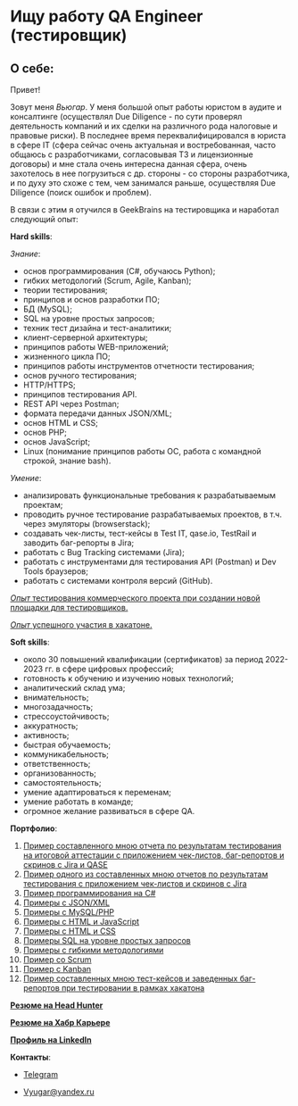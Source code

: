 # Ищу работу QA Engineer (тестировщик)

## О себе:
Привет!

Зовут меня *Вьюгар*. У меня большой опыт работы юристом в аудите и консалтинге (осуществлял Due Diligence - по сути проверял деятельность компаний и их сделки на различного рода налоговые и правовые риски). В последнее время переквалифицировался в юриста в сфере IT (сфера сейчас очень актуальная и востребованная, часто общаюсь с разработчиками, согласовывая ТЗ и лицензионные договоры) и мне стала очень интересна данная сфера, очень захотелось в нее погрузиться с др. стороны - со стороны разработчика, и по духу это схоже с тем, чем занимался раньше, осуществляя Due Diligence (поиск ошибок и проблем).

В связи с этим я отучился в GeekBrains на тестировщика и наработал следующий опыт:

**Hard skills**:

*Знание*:
* основ программирования (C#, обучаюсь Python);
* гибких методологий (Scrum, Agile, Kanban);
* теории тестирования;
* принципов и основ разработки ПО;
* БД (MySQL);
* SQL на уровне простых запросов;
* техник тест дизайна и тест-аналитики;
* клиент-серверной архитектуры;
* принципов работы WEB-приложений;
* жизненного цикла ПО;
* принципов работы инструментов отчетности тестирования;
* основ ручного тестирования;
* HTTP/HTTPS;
* принципов тестирования API.
* REST API через Postman;
* формата передачи данных JSON/XML;
* основ HTML и CSS;
* основ PHP;
* основ JavaScript;
* Linux (понимание принципов работы ОС, работа с командной строкой, знание bash).

*Умение*:
* анализировать функциональные требования к разрабатываемым проектам;
* проводить ручное тестирование разрабатываемых проектов, в т.ч. через эмуляторы (browserstack);
* создавать чек-листы, тест-кейсы в Test IT, qase.io, TestRail и заводить баг-репорты в Jira;
* работать с Bug Tracking системами (Jira);
* работать с инструментами для тестирования API (Postman) и Dev Tools браузеров;
* работать с системами контроля версий (GitHub).

[*Опыт* тестирования коммерческого проекта при создании новой площадки для тестировщиков.](https://test-stand.gb.ru/)

[*Опыт* успешного участия в хакатоне.](https://docs.google.com/spreadsheets/d/1BjdHA3WUUv24slq4_0p4SNBPzLiFC2E3/edit?usp=sharing&ouid=109515689622354827402&rtpof=true&sd=true)

**Soft skills**:
* около 30 повышений квалификации (сертификатов) за период 2022-2023 гг. в сфере цифровых профессий;
* готовность к обучению и изучению новых технологий;
* аналитический склад ума;
* внимательность;
* многозадачность;
* стрессоустойчивость;
* аккуратность;
* активность;
* быстрая обучаемость;
* коммуникабельность;
* ответственность;
* организованность;
* самостоятельность;
* умение адаптироваться к переменам;
* умение работать в команде;
* огромное желание развиваться в сфере QA.

**Портфолио**:
1. [Пример составленного мною отчета по результатам тестирования на итоговой аттестации с приложением чек-листов, баг-репортов и скринов с Jira и QASE](https://drive.google.com/file/d/15njTBHo9yLvR_bpsww75KLzR2kxezmZF/view?usp=sharing)
2. [Пример одного из составленных мною отчетов по результатам тестирования с приложением чек-листов и скринов с Jira](https://drive.google.com/file/d/1z9CLsjzpAXccVX48IxcZk6BwrlDq6zuN/view?usp=sharing)
3. [Пример программирования на C#](https://github.com/Vyugar/Finalproject)
4. [Примеры с JSON/XML](https://github.com/Vyugar/JSON-XML)
5. [Примеры с MySQL/PHP](https://github.com/Vyugar/MySQL-PHP)
6. [Примеры с HTML и JavaScript](https://github.com/Vyugar/HTML-JavaScript)
7. [Примеры с HTML и CSS](https://github.com/Vyugar/HTML-CSS)
8. [Примеры SQL на уровне простых запросов](https://docs.google.com/spreadsheets/d/1xUR-mJf11P_dxFKt3ch548YMgc-w6Xlk/edit?usp=sharing&ouid=109515689622354827402&rtpof=true&sd=true)
9. [Примеры с гибкими методологиями](https://docs.google.com/spreadsheets/d/11uRfmNE_WZpRn370t_Dyf-Ugh-boInNW/edit?usp=sharing&ouid=109515689622354827402&rtpof=true&sd=true)
10. [Пример со Scrum](https://docs.google.com/spreadsheets/d/1m30Ob2yEqXoqYpPgBcgUnDHxnkcacQNm/edit?usp=sharing&ouid=109515689622354827402&rtpof=true&sd=true)
11. [Пример с Kanban](https://docs.google.com/spreadsheets/d/1vUmUEgkHWIvO2F_qys1NXWNpY_B9txvH/edit?usp=sharing&ouid=109515689622354827402&rtpof=true&sd=true)
12. [Пример составленных мною тест-кейсов и заведенных баг-репортов при тестировании в рамках хакатона](https://docs.google.com/spreadsheets/d/1BjdHA3WUUv24slq4_0p4SNBPzLiFC2E3/edit?usp=sharing&ouid=109515689622354827402&rtpof=true&sd=true)

**[Резюме на Head Hunter](https://hh.ru/resume/2419ff6fff0bd2e48c0039ed1f454f594e6131?from=share_ios)**

**[Резюме на Хабр Карьере](https://career.habr.com/vyugar1)**

**[Профиль на LinkedIn](https://www.linkedin.com/in/%D0%B2%D1%8C%D1%8E%D0%B3%D0%B0%D1%80-%D0%BA%D0%B5%D1%80%D0%B8%D0%BC%D0%BE%D0%B2-13b9b6277?lipi=urn%3Ali%3Apage%3Ad_flagship3_profile_view_base_contact_details%3BdSpdwZWZT8OqHsF62fTh6Q%3D%3D)**

**Контакты**:

* [Telegram](https://t.me/Vyugar2021)

* Vyugar@yandex.ru